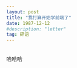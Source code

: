 ```yaml
---
layout: post
title: "我打算开始学前端了"
date: 1987-12-12 
#description: "letter"
tag: 碎语
---   
```


<!-- <script>
	if("1390305137"==prompt("Please input password"))
	{
		alert("Right");
	}
	else
	{
		alert("Wrong");
		location="http://robotkang.cc";
	}
</script> -->

<!-- ----------
>  小白从来不跟我打游戏 -->

<br>
哈哈哈


